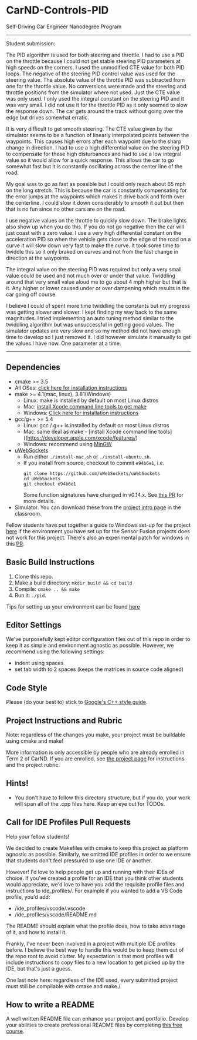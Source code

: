 ﻿# CarND-Controls-PID
Self-Driving Car Engineer Nanodegree Program

---

Student submission:

The PID algorithm is used for both steering and throttle.  I had to use a PID on the throttle because I could not get stable steering PID parameters at high speeds on the corners.  I used the unmodified CTE value for both PID loops. The negative of the steering PID control value was used for the steering value.  The absolute value of the throttle PID was subtracted from one for the throttle value.  No conversions were made and the steering and throttle positions from the simulator where not used.  Just the CTE value was only used.  I only used the integral constant on the steering PID and it was very small. I did not use it for the throttle PID as it only seemed to slow the response down.  The car gets around the track without going over the edge but drives somewhat erratic.

It is very difficult to get smooth steering.  The CTE value given by the simulator seems to be a function of linearly interpolated points between the waypoints. This causes high errors after each waypoint due to the sharp change in direction.  I had to use a high differential value on the steering PID to compensate for these high disturbances and had to use a low integral value so it would allow for a quick response.  This allows the car to go somewhat fast but it is constantly oscillating across the center line of the road.

My goal was to go as fast as possible but I could only reach about 65 mph on the long stretch.  This is because the car is constantly compensating for the error jumps at the waypoints which makes it drive back and forth over the centerline. I could slow it down considerably to smooth it out but then that is no fun since no other cars are on the road.

I use negative values on the throttle to quickly slow down.  The brake lights also show up when you do this.  If you do not go negative then the car will just coast with a zero value.  I use a very high differential constant on the acceleration PID so when the vehicle gets close to the edge of the road on a curve it will slow down very fast to make the curve. It took some time to twiddle this so it only braked on curves and not from the fast change in direction at the waypoints.

The integral value on the steering PID was required but only a very small value could be used and not much over or under that value.  Twiddling around that very small value aloud me to go about 4 mph higher but that is it.  Any higher or lower caused under or over dampening which results in the car going off course.

I believe I could of spent more time twiddling the constants but my progress was getting slower and slower.  I kept finding my way back to the same magnitudes.  I tried implementing an auto tuning method similar to the twiddling algorithm but was unsuccessful in getting good values.  The simulator updates are very slow and so my method did not have enough time to develop so I just removed it.  I did however simulate it manually to get the values I have now.  One parameter at a time.

---

## Dependencies

* cmake >= 3.5
 * All OSes: [click here for installation instructions](https://cmake.org/install/)
* make >= 4.1(mac, linux), 3.81(Windows)
  * Linux: make is installed by default on most Linux distros
  * Mac: [install Xcode command line tools to get make](https://developer.apple.com/xcode/features/)
  * Windows: [Click here for installation instructions](http://gnuwin32.sourceforge.net/packages/make.htm)
* gcc/g++ >= 5.4
  * Linux: gcc / g++ is installed by default on most Linux distros
  * Mac: same deal as make - [install Xcode command line tools]((https://developer.apple.com/xcode/features/)
  * Windows: recommend using [MinGW](http://www.mingw.org/)
* [uWebSockets](https://github.com/uWebSockets/uWebSockets)
  * Run either `./install-mac.sh` or `./install-ubuntu.sh`.
  * If you install from source, checkout to commit `e94b6e1`, i.e.
    ```
    git clone https://github.com/uWebSockets/uWebSockets 
    cd uWebSockets
    git checkout e94b6e1
    ```
    Some function signatures have changed in v0.14.x. See [this PR](https://github.com/udacity/CarND-MPC-Project/pull/3) for more details.
* Simulator. You can download these from the [project intro page](https://github.com/udacity/self-driving-car-sim/releases) in the classroom.

Fellow students have put together a guide to Windows set-up for the project [here](https://s3-us-west-1.amazonaws.com/udacity-selfdrivingcar/files/Kidnapped_Vehicle_Windows_Setup.pdf) if the environment you have set up for the Sensor Fusion projects does not work for this project. There's also an experimental patch for windows in this [PR](https://github.com/udacity/CarND-PID-Control-Project/pull/3).

## Basic Build Instructions

1. Clone this repo.
2. Make a build directory: `mkdir build && cd build`
3. Compile: `cmake .. && make`
4. Run it: `./pid`. 

Tips for setting up your environment can be found [here](https://classroom.udacity.com/nanodegrees/nd013/parts/40f38239-66b6-46ec-ae68-03afd8a601c8/modules/0949fca6-b379-42af-a919-ee50aa304e6a/lessons/f758c44c-5e40-4e01-93b5-1a82aa4e044f/concepts/23d376c7-0195-4276-bdf0-e02f1f3c665d)

## Editor Settings

We've purposefully kept editor configuration files out of this repo in order to
keep it as simple and environment agnostic as possible. However, we recommend
using the following settings:

* indent using spaces
* set tab width to 2 spaces (keeps the matrices in source code aligned)

## Code Style

Please (do your best to) stick to [Google's C++ style guide](https://google.github.io/styleguide/cppguide.html).

## Project Instructions and Rubric

Note: regardless of the changes you make, your project must be buildable using
cmake and make!

More information is only accessible by people who are already enrolled in Term 2
of CarND. If you are enrolled, see [the project page](https://classroom.udacity.com/nanodegrees/nd013/parts/40f38239-66b6-46ec-ae68-03afd8a601c8/modules/f1820894-8322-4bb3-81aa-b26b3c6dcbaf/lessons/e8235395-22dd-4b87-88e0-d108c5e5bbf4/concepts/6a4d8d42-6a04-4aa6-b284-1697c0fd6562)
for instructions and the project rubric.

## Hints!

* You don't have to follow this directory structure, but if you do, your work
  will span all of the .cpp files here. Keep an eye out for TODOs.

## Call for IDE Profiles Pull Requests

Help your fellow students!

We decided to create Makefiles with cmake to keep this project as platform
agnostic as possible. Similarly, we omitted IDE profiles in order to we ensure
that students don't feel pressured to use one IDE or another.

However! I'd love to help people get up and running with their IDEs of choice.
If you've created a profile for an IDE that you think other students would
appreciate, we'd love to have you add the requisite profile files and
instructions to ide_profiles/. For example if you wanted to add a VS Code
profile, you'd add:

* /ide_profiles/vscode/.vscode
* /ide_profiles/vscode/README.md

The README should explain what the profile does, how to take advantage of it,
and how to install it.

Frankly, I've never been involved in a project with multiple IDE profiles
before. I believe the best way to handle this would be to keep them out of the
repo root to avoid clutter. My expectation is that most profiles will include
instructions to copy files to a new location to get picked up by the IDE, but
that's just a guess.

One last note here: regardless of the IDE used, every submitted project must
still be compilable with cmake and make./

## How to write a README
A well written README file can enhance your project and portfolio.  Develop your abilities to create professional README files by completing [this free course](https://www.udacity.com/course/writing-readmes--ud777).

